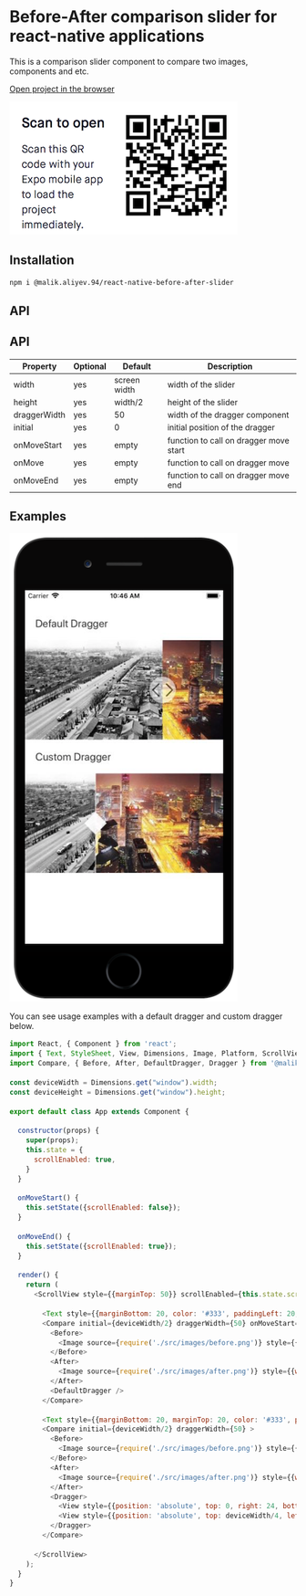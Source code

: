 # Before-After comparison slider for react-native applications

This is a comparison slider component to compare two images, components and etc.

[Open project in the browser](https://expo.io/@malik-aliyev-94/before-after-slider)

![expo](assets/expo.png)

## Installation

```bash
npm i @malik.aliyev.94/react-native-before-after-slider
```

## API

## API

| Property            | Optional | Default      | Description                                |
| ------------------- | -------- | ------------ | ------------------------------------------ |
| width               | yes      | screen width | width of the slider                        |
| height              | yes      | width/2      | height of the slider                       |
| draggerWidth        | yes      | 50           | width of the dragger component             |
| initial             | yes      | 0            | initial position of the dragger            |
| onMoveStart         | yes      | empty        | function to call on dragger move start     |
| onMove              | yes      | empty        | function to call on dragger move           |
| onMoveEnd           | yes      | empty        | function to call on dragger move end       |

## Examples

![expo](assets/iphone.png)

You can see usage examples with a default dragger and custom dragger below.

```javascript
import React, { Component } from 'react';
import { Text, StyleSheet, View, Dimensions, Image, Platform, ScrollView } from 'react-native';
import Compare, { Before, After, DefaultDragger, Dragger } from '@malik.aliyev.94/react-native-before-after-slider';

const deviceWidth = Dimensions.get("window").width;
const deviceHeight = Dimensions.get("window").height;

export default class App extends Component {

  constructor(props) {
    super(props);
    this.state = {
      scrollEnabled: true,
    }
  }

  onMoveStart() {
    this.setState({scrollEnabled: false});
  }

  onMoveEnd() {
    this.setState({scrollEnabled: true});
  }

  render() {
    return (
      <ScrollView style={{marginTop: 50}} scrollEnabled={this.state.scrollEnabled}>

        <Text style={{marginBottom: 20, color: '#333', paddingLeft: 20, fontSize: 20}}>Default Dragger</Text>
        <Compare initial={deviceWidth/2} draggerWidth={50} onMoveStart={this.onMoveStart.bind(this)} onMoveEnd={this.onMoveEnd.bind(this)}>
          <Before>
            <Image source={require('./src/images/before.png')} style={{width: deviceWidth, height: deviceWidth/2}} />
          </Before>
          <After>
            <Image source={require('./src/images/after.png')} style={{width: deviceWidth, height: deviceWidth/2}} />
          </After>
          <DefaultDragger />
        </Compare>

        <Text style={{marginBottom: 20, marginTop: 20, color: '#333', paddingLeft: 20, fontSize: 20}}>Custom Dragger</Text>
        <Compare initial={deviceWidth/2} draggerWidth={50} >
          <Before>
            <Image source={require('./src/images/before.png')} style={{width: deviceWidth, height: deviceWidth/2}} />
          </Before>
          <After>
            <Image source={require('./src/images/after.png')} style={{width: deviceWidth, height: deviceWidth/2}} />
          </After>
          <Dragger>
            <View style={{position: 'absolute', top: 0, right: 24, bottom: 0, left: 24, backgroundColor: '#fff', opacity: .6}}></View>
            <View style={{position: 'absolute', top: deviceWidth/4, left: 10, backgroundColor: '#fff', opacity: .9, width: 30, height: 30, marginTop: -15, transform: [{ rotate: '45deg'}]}}></View>
          </Dragger>
        </Compare>

      </ScrollView>
    );
  }
}

```
